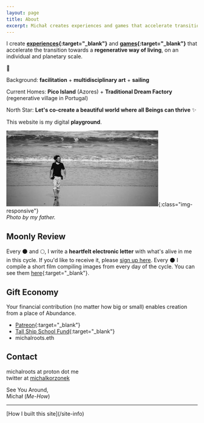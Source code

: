 ```yaml
---
layout: page
title: About
excerpt: Michał creates experiences and games that accelerate transition towards a regenerative way of living.
---
```


I create **[experiences](/experiences){:target="_blank"}** and **[games](/games){:target="_blank"}** that accelerate the transition towards a **regenerative way of living**, on an individual and planetary scale.

🔆

Background: **facilitation** + **multidisciplinary art** + **sailing**

Current Homes: **Pico Island** (Azores) + **Traditional Dream Factory** (regenerative village in Portugal)

North Star: **Let's co-create a beautiful world where all Beings can thrive** ✨

This website is my digital **playground**.

![Michal Waves](/assets/michal-waves.jpg){:class="img-responsive"}<br>
*Photo by my father.*

## Moonly Review 

Every 🌑 and 🌕, I write a **heartfelt electronic letter** with what's alive in me in this cycle. If you'd like to receive it, please <a href="https://michalkorzonek.substack.com" target="_blank">sign up here</a>. Every 🌑 I compile a short film compiling images from every day of the cycle. You can see them [here](/moonly-video){:target="_blank"}. 

## Gift Economy
Your financial contribution (no matter how big or small) enables creation from a place of Abundance. 

- [Patreon](https://www.patreon.com/michalkorzonek){:target="_blank"}
- [Tall Ship School Fund](https://www.buymeacoffee.com/michalkorzonek/w/10563){:target="_blank"}
- michalroots.eth

## Contact

michalroots at proton dot me<br>
twitter at <a href="https://twitter.com/michalkorzonek" target="_blank"> michalkorzonek</a>

See You Around,<br>
Michał (*Me-How*)

<hr>
[How I built this site](/site-info)
